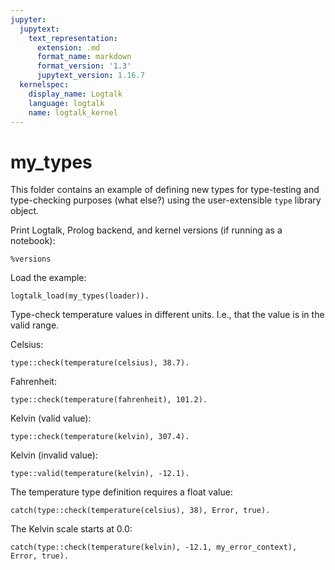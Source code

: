 ```yaml
---
jupyter:
  jupytext:
    text_representation:
      extension: .md
      format_name: markdown
      format_version: '1.3'
      jupytext_version: 1.16.7
  kernelspec:
    display_name: Logtalk
    language: logtalk
    name: logtalk_kernel
---
```


<!--
________________________________________________________________________

This file is part of Logtalk <https://logtalk.org/>  
SPDX-FileCopyrightText: 1998-2025 Paulo Moura <pmoura@logtalk.org>  
SPDX-License-Identifier: Apache-2.0

Licensed under the Apache License, Version 2.0 (the "License");
you may not use this file except in compliance with the License.
You may obtain a copy of the License at

    http://www.apache.org/licenses/LICENSE-2.0

Unless required by applicable law or agreed to in writing, software
distributed under the License is distributed on an "AS IS" BASIS,
WITHOUT WARRANTIES OR CONDITIONS OF ANY KIND, either express or implied.
See the License for the specific language governing permissions and
limitations under the License.
________________________________________________________________________
-->

# my_types

This folder contains an example of defining new types for type-testing
and type-checking purposes (what else?) using the user-extensible `type`
library object.

Print Logtalk, Prolog backend, and kernel versions (if running as a notebook):

```logtalk
%versions
```

Load the example:

```logtalk
logtalk_load(my_types(loader)).
```

<!--
true.
-->

Type-check temperature values in different units. I.e., that the value is in the valid range.

Celsius:

```logtalk
type::check(temperature(celsius), 38.7).
```

<!--
true.
-->

Fahrenheit:

```logtalk
type::check(temperature(fahrenheit), 101.2).
```

<!--
true.
-->

Kelvin (valid value):

```logtalk
type::check(temperature(kelvin), 307.4).
```

<!--
true.
-->

Kelvin (invalid value):

```logtalk
type::valid(temperature(kelvin), -12.1).
```

<!--
false.
-->

The temperature type definition requires a float value:

```logtalk
catch(type::check(temperature(celsius), 38), Error, true).
```

<!--
Error = type_error(float, 38).
-->

The Kelvin scale starts at 0.0:

```logtalk
catch(type::check(temperature(kelvin), -12.1, my_error_context), Error, true).
```

<!--
Error = error(domain_error(property(float, [A]>>(A>=0.0)), -12.1), my_error_context).
-->
